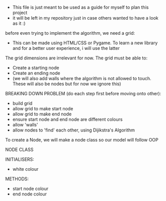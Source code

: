 - This file is just meant to be used as a guide for myself to plan this project
- it will be left in my repository just in case others wanted to have a look as it :)

before even trying to implement the algorithm, we need a grid:
- This can be made using HTML/CSS or Pygame. To learn a new library and for a better user experience, i will use the latter

The grid dimensions are irrelevant for now. The grid must be able to:
- Create a starting node
- Create an ending node
- (we will also add walls where the algorithm is not allowed to touch. These will also be nodes but for now we ignore this)

BREAKING DOWN PROBLEM (do each step first before moving onto other):
- build grid
- allow grid to make start node
- allow grid to make end node 
- ensure start node and end node are different colours
- allow 'walls'
- allow nodes to 'find' each other, using Dijikstra's Algorithm




To create a Node, we will make a node class so our model will follow OOP

NODE CLASS

INITIALISERS:
- white colour



METHODS:
- start node colour
- end node colour








